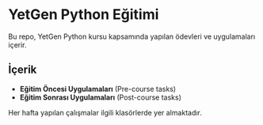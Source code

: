 # YetGen Python Eğitimi

Bu repo, YetGen Python kursu kapsamında yapılan ödevleri ve uygulamaları içerir.

## İçerik
- **Eğitim Öncesi Uygulamaları** (Pre-course tasks)
- **Eğitim Sonrası Uygulamaları** (Post-course tasks)

Her hafta yapılan çalışmalar ilgili klasörlerde yer almaktadır.
